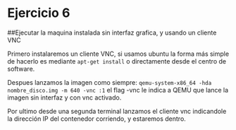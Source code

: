 # Ejercicio 6
##Ejecutar la maquina instalada sin interfaz grafica, y usando un cliente VNC

Primero instalaremos un cliente VNC, si usamos ubuntu la forma más simple de hacerlo es mediante `apt-get install` o directamente desde el centro de software.

Despues lanzamos la imagen como siempre: `qemu-system-x86_64 -hda nombre_disco.img -m 640 -vnc :1` el flag -vnc le indica a QEMU que lance la imagen sin interfaz y con vnc activado.

Por ultimo desde una segunda terminal lanzamos el cliente vnc indicandole la dirección IP del contenedor corriendo, y estaremos dentro.